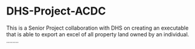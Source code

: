# DHS-Project-ACDC
This is a Senior Project collaboration with DHS on creating an executable that is able to export an excel of all property land owned by an individual. ........

